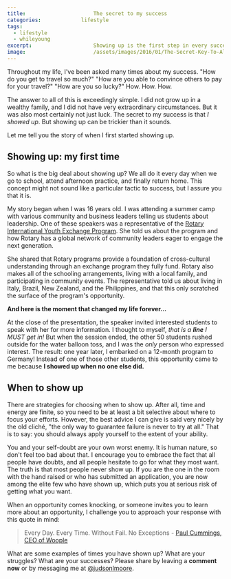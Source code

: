 ```yaml
---
title:						The secret to my success
categories:				lifestyle
tags:
  - lifestyle
  - whileyoung
excerpt:					Showing up is the first step in every success story, but it can be hard to know where to put your efforts. Learn now from my first "showing up" story.
image:						/assets/images/2016/01/The-Secret-Key-To-All-My-Success-Featured-Image.jpeg
---
```


Throughout my life, I've been asked many times about my success. "How do you get to travel so much?" "How are you able to convince others to pay for your travel?" "How are you so lucky?" How. How. How. 

The answer to all of this is exceedingly simple. I did not grow up in a wealthy family, and I did not have very extraordinary circumstances. But it was also most certainly not just luck. The secret to my success is that *I showed up*. But showing up can be trickier than it sounds. 

Let me tell you the story of when I first started showing up.

## Showing up: my first time

So what is the big deal about showing up? We all do it every day when we go to school, attend afternoon practice, and finally return home. This concept might not sound like a particular tactic to success, but I assure you that it is.

My story began when I was 16 years old. I was attending a summer camp with various community and business leaders telling us students about leadership. One of these speakers was a representative of the [Rotary International Youth Exchange Program](https://www.rotary.org/en/our-programs/youth-exchanges). She told us about the program and how Rotary has a global network of community leaders eager to engage the next generation. 

She shared that Rotary programs provide a foundation of cross-cultural understanding through an exchange program they fully fund. Rotary also makes all of the schooling arrangements, living with a local family, and participating in community events. The representative told us about living in Italy, Brazil, New Zealand, and the Philippines, and that this only scratched the surface of the program's opportunity.

**And here is the moment that changed my life forever...**

At the close of the presentation, the speaker invited interested students to speak with her for more information. I thought to myself, *that is a **line** I MUST get in!* But when the session ended, the other 50 students rushed outside for the water balloon toss, and I was the *only* person who expressed interest. The result: one year later, I embarked on a 12-month program to Germany! Instead of one of those other students, this opportunity came to me because **I showed up when no one else did.**

## When to show up

There are strategies for choosing when to show up. After all, time and energy are finite, so you need to be at least a bit selective about where to focus your efforts. However, the best advice I can give is said very nicely by the old cliché, "the only way to guarantee failure is never to try at all." That is to say: you should always apply yourself to the extent of your ability.

You and your self-doubt are your own worst enemy. It is human nature, so don't feel too bad about that. I encourage you to embrace the fact that all people have doubts, and all people hesitate to go for what they most want. The truth is that most people never show up. If you are the one in the room with the hand raised or who has submitted an application, you are now among the elite few who have shown up, which puts you at serious risk of getting what you want.

When an opportunity comes knocking, or someone invites you to learn more about an opportunity, I challenge you to approach your response with this quote in mind:

> Every Day. Every Time. Without Fail. No Exceptions - [Paul Cummings, CEO of Woople](https://www.paulcummings.com/)

What are some examples of times you have shown up? What are your struggles? What are your successes? Please share by leaving a **comment now** or by messaging me at [@judsonlmoore](https://twitter.com/judsonlmoore).